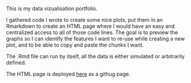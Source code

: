 This is my data vizualisation portfolio.

I gathered code I wrote to create some nice plots, put them in an Rmarkdown to create an HTML page where I would have an easy and centralized access to all of those code lines. The goal is to preview the graphs so I can identify the features I want to re-use while creating a new plot, and to be able to copy and paste the chunks I want.

The .Rmd file can run by itself, all the data is either simulated or arbitrarily defined.

The HTML page is deployed [here](https://hugomrth.github.io/dataVisualizationPortfolio/) as a githug page.
